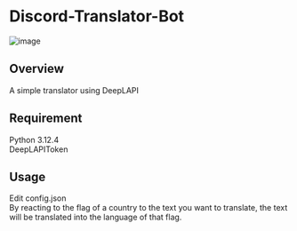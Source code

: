 # Discord-Translator-Bot

![image](https://github.com/user-attachments/assets/b8a3c328-fd40-4732-96d8-f52d60fe3d6f)

## Overview

A simple translator using DeepLAPI

## Requirement

Python 3.12.4  
DeepLAPIToken

## Usage

Edit config.json  
By reacting to the flag of a country to the text you want to translate, the text will be translated into the language of that flag.
